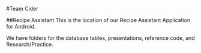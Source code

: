 #Team Cider

##Recipe Assistant
This is the location of our Recipe Assistant Application for Android.

We have folders for the database tables, presentations, reference code, and Research/Practice.
